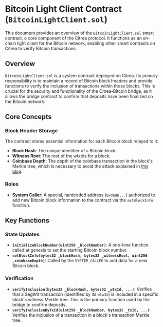 # Bitcoin Light Client Contract (`BitcoinLightClient.sol`)

This document provides an overview of the `BitcoinLightClient.sol` smart contract, a core component of the Citrea protocol. It functions as an on-chain light client for the Bitcoin network, enabling other smart contracts on Citrea to verify Bitcoin transactions.

## Overview

`BitcoinLightClient.sol` is a system contract deployed on Citrea. Its primary responsibility is to maintain a record of Bitcoin block headers and provide functions to verify the inclusion of transactions within those blocks. This is crucial for the security and functionality of the Citrea-Bitcoin bridge, as it allows the bridge contract to confirm that deposits have been finalized on the Bitcoin network.

## Core Concepts

### Block Header Storage

The contract stores essential information for each Bitcoin block relayed to it:
-   **Block Hash**: The unique identifier of a Bitcoin block.
-   **Witness Root**: The root of the wtxids for a block.
-   **Coinbase Depth**: The depth of the coinbase transaction in the block's Merkle tree, which is necessary to avoid the attack explained in [this blog](https://bitslog.com/2018/06/09/leaf-node-weakness-in-bitcoin-merkle-tree-design/#:~:text=Another%20way%20to,equal%20tree%20depths).

### Roles

-   **System Caller**: A special, hardcoded address (`0xdeaD...`) authorized to add new Bitcoin block information to the contract via the `setBlockInfo` function.

## Key Functions

### State Updates

-   **`initializeBlockNumber(uint256 _blockNumber)`**: A one-time function called at genesis to set the starting Bitcoin block number.
-   **`setBlockInfo(bytes32 _blockHash, bytes32 _witnessRoot, uint256 _coinbaseDepth)`**: Called by the `SYSTEM_CALLER` to add data for a new Bitcoin block. 

### Verification

-   **`verifyInclusion(bytes32 _blockHash, bytes32 _wtxId, ...)`**: Verifies that a SegWit transaction (identified by its `wtxId`) is included in a specific block's witness Merkle tree. This is the primary function used by the bridge to confirm deposits.
-   **`verifyInclusionByTxId(uint256 _blockNumber, bytes32 _txId, ...)`**: Verifies the inclusion of a transaction in a block's transaction Merkle tree.
